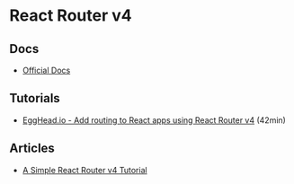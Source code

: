 # React Router v4

## Docs

- [Official Docs](https://reacttraining.com/react-router/web)

## Tutorials

- [EggHead.io - Add routing to React apps using React Router v4](https://egghead.io/courses/add-routing-to-react-apps-using-react-router-v4) (42min)

## Articles

- [A Simple React Router v4 Tutorial](https://medium.com/@pshrmn/a-simple-react-router-v4-tutorial-7f23ff27adf)
